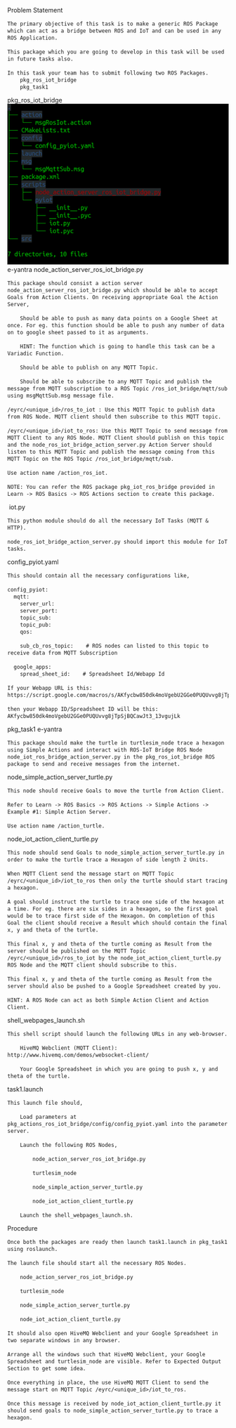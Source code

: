 Problem Statement

    The primary objective of this task is to make a generic ROS Package which can act as a bridge between ROS and IoT and can be used in any ROS Application.

    This package which you are going to develop in this task will be used in future tasks also.

    In this task your team has to submit following two ROS Packages.
        pkg_ros_iot_bridge
        pkg_task1

pkg_ros_iot_bridge
![image](pkg_ros_iot_bridge.png)
e-yantra
node_action_server_ros_iot_bridge.py

    This package should consist a action server node_action_server_ros_iot_bridge.py which should be able to accept Goals from Action Clients. On receiving appropriate Goal the Action Server,

        Should be able to push as many data points on a Google Sheet at once. For eg. this function should be able to push any number of data on to google sheet passed to it as arguments.

        HINT: The function which is going to handle this task can be a Variadic Function.

        Should be able to publish on any MQTT Topic.

        Should be able to subscribe to any MQTT Topic and publish the message from MQTT subscription to a ROS Topic /ros_iot_bridge/mqtt/sub using msgMqttSub.msg message file.

    /eyrc/<unique_id>/ros_to_iot : Use this MQTT Topic to publish data from ROS Node. MQTT client should then subscribe to this MQTT topic.

    /eyrc/<unique_id>/iot_to_ros: Use this MQTT Topic to send message from MQTT Client to any ROS Node. MQTT Client should publish on this topic and the node_ros_iot_bridge_action_server.py Action Server should listen to this MQTT Topic and publish the message coming from this MQTT Topic on the ROS Topic /ros_iot_bridge/mqtt/sub.

    Use action name /action_ros_iot.

    NOTE: You can refer the ROS package pkg_iot_ros_bridge provided in Learn -> ROS Basics -> ROS Actions section to create this package.

​
iot.py

    This python module should do all the necessary IoT Tasks (MQTT & HTTP).

    node_ros_iot_bridge_action_server.py should import this module for IoT tasks.

config_pyiot.yaml

    This should contain all the necessary configurations like,

    config_pyiot:
      mqtt:
        server_url: 
        server_port: 
        topic_sub: 
        topic_pub: 
        qos: 

        sub_cb_ros_topic:    # ROS nodes can listed to this topic to receive data from MQTT Subscription

      google_apps:
        spread_sheet_id: 	# Spreadsheet Id/Webapp Id

    If your Webapp URL is this: https://script.google.com/macros/s/AKfycbw850dk4moVgebU2GGe0PUQUvvg8jTpSjBQCawJt3_13vgujLk/exec

    then your Webapp ID/Spreadsheet ID will be this: AKfycbw850dk4moVgebU2GGe0PUQUvvg8jTpSjBQCawJt3_13vgujLk

pkg_task1
e-yantra

    This package should make the turtle in turtlesim_node trace a hexagon using Simple Actions and interact with ROS-IoT Bridge ROS Node node_iot_ros_bridge_action_server.py in the pkg_ros_iot_bridge ROS package to send and receive messages from the internet.


node_simple_action_server_turtle.py

    This node should receive Goals to move the turtle from Action Client.

    Refer to Learn -> ROS Basics -> ROS Actions -> Simple Actions -> Example #1: Simple Action Server.

    Use action name /action_turtle.


node_iot_action_client_turtle.py

    This node should send Goals to node_simple_action_server_turtle.py in order to make the turtle trace a Hexagon of side length 2 Units.

    When MQTT Client send the message start on MQTT Topic /eyrc/<unique_id>/iot_to_ros then only the turtle should start tracing a hexagon.

    A goal should instruct the turtle to trace one side of the hexagon at a time. For eg. there are six sides in a hexagon, so the first goal would be to trace first side of the Hexagon. On completion of this Goal the client should receive a Result which should contain the final x, y and theta of the turtle.

    This final x, y and theta of the turtle coming as Result from the server should be published on the MQTT Topic /eyrc/<unique_id>/ros_to_iot by the node_iot_action_client_turtle.py ROS Node and the MQTT client should subscribe to this.

    This final x, y and theta of the turtle coming as Result from the server should also be pushed to a Google Spreadsheet created by you.

    HINT: A ROS Node can act as both Simple Action Client and Action Client.


shell_webpages_launch.sh

    This shell script should launch the following URLs in any web-browser.

        HiveMQ Webclient (MQTT Client): http://www.hivemq.com/demos/websocket-client/

        Your Google Spreadsheet in which you are going to push x, y and theta of the turtle.


task1.launch

    This launch file should,

        Load parameters at pkg_actions_ros_iot_bridge/config/config_pyiot.yaml into the parameter server.

        Launch the following ROS Nodes,

            node_action_server_ros_iot_bridge.py

            turtlesim_node

            node_simple_action_server_turtle.py

            node_iot_action_client_turtle.py

        Launch the shell_webpages_launch.sh.


Procedure

    Once both the packages are ready then launch task1.launch in pkg_task1 using roslaunch.

    The launch file should start all the necessary ROS Nodes.

        node_action_server_ros_iot_bridge.py

        turtlesim_node

        node_simple_action_server_turtle.py

        node_iot_action_client_turtle.py

    It should also open HiveMQ Webclient and your Google Spreadsheet in two separate windows in any browser.

    Arrange all the windows such that HiveMQ Webclient, your Google Spreadsheet and turtlesim_node are visible. Refer to Expected Output Section to get some idea.

    Once everything in place, the use HiveMQ MQTT Client to send the message start on MQTT Topic /eyrc/<unique_id>/iot_to_ros.

    Once this message is received by node_iot_action_client_turtle.py it should send goals to node_simple_action_server_turtle.py to trace a hexagon.

